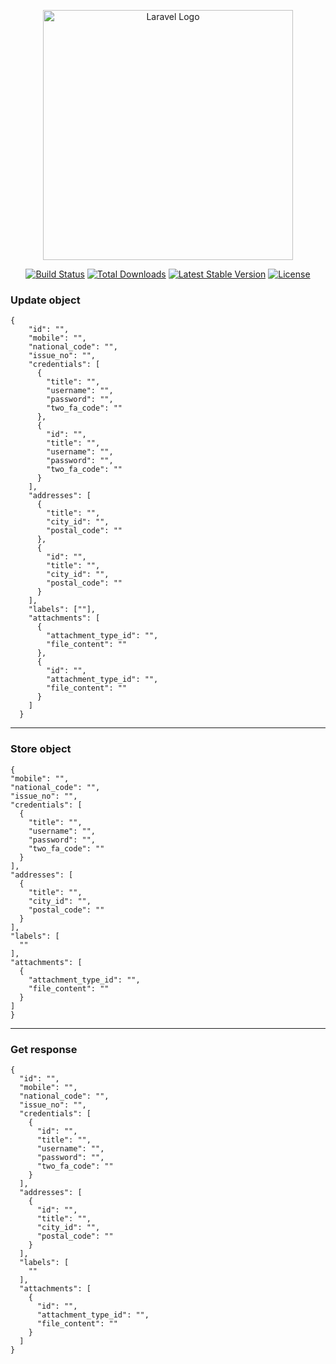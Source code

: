 <p align="center"><a href="https://laravel.com" target="_blank"><img src="https://raw.githubusercontent.com/laravel/art/master/logo-lockup/5%20SVG/2%20CMYK/1%20Full%20Color/laravel-logolockup-cmyk-red.svg" width="400" alt="Laravel Logo"></a></p>

<p align="center">
<a href="https://github.com/laravel/framework/actions"><img src="https://github.com/laravel/framework/workflows/tests/badge.svg" alt="Build Status"></a>
<a href="https://packagist.org/packages/laravel/framework"><img src="https://img.shields.io/packagist/dt/laravel/framework" alt="Total Downloads"></a>
<a href="https://packagist.org/packages/laravel/framework"><img src="https://img.shields.io/packagist/v/laravel/framework" alt="Latest Stable Version"></a>
<a href="https://packagist.org/packages/laravel/framework"><img src="https://img.shields.io/packagist/l/laravel/framework" alt="License"></a>
</p>


### Update object
```
{
    "id": "",
    "mobile": "",
    "national_code": "",
    "issue_no": "",
    "credentials": [
      {
        "title": "",
        "username": "",
        "password": "",
        "two_fa_code": ""
      },
      {
        "id": "",
        "title": "",
        "username": "",
        "password": "",
        "two_fa_code": ""
      }
    ],
    "addresses": [
      {
        "title": "",
        "city_id": "",
        "postal_code": ""
      },
      {
        "id": "",
        "title": "",
        "city_id": "",
        "postal_code": ""
      }
    ],
    "labels": [""],
    "attachments": [
      {
        "attachment_type_id": "",
        "file_content": ""
      },
      {
        "id": "",
        "attachment_type_id": "",
        "file_content": ""
      }
    ]
  }
  ```
  
  <hr />
  
  ### Store object
  ```
  {
  "mobile": "",
  "national_code": "",
  "issue_no": "",
  "credentials": [
    {
      "title": "",
      "username": "",
      "password": "",
      "two_fa_code": ""
    }
  ],
  "addresses": [
    {
      "title": "",
      "city_id": "",
      "postal_code": ""
    }
  ],
  "labels": [
    ""
  ],
  "attachments": [
    {
      "attachment_type_id": "",
      "file_content": ""
    }
  ]
}

```
<hr />

### Get response

```
{
  "id": "",
  "mobile": "",
  "national_code": "",
  "issue_no": "",
  "credentials": [
    {
      "id": "",
      "title": "",
      "username": "",
      "password": "",
      "two_fa_code": ""
    }
  ],
  "addresses": [
    {
      "id": "",
      "title": "",
      "city_id": "",
      "postal_code": ""
    }
  ],
  "labels": [
    ""
  ],
  "attachments": [
    {
      "id": "",
      "attachment_type_id": "",
      "file_content": ""
    }
  ]
}
```


